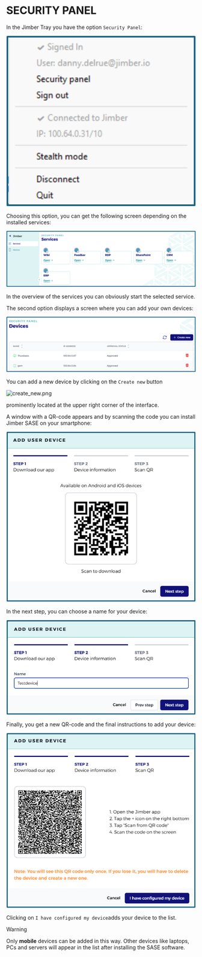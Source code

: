 # SECURITY PANEL

<!-- ## **Under construction...** -->

In the Jimber Tray you have the option `Security Panel`:

![jimber_tray.png](jimber_tray.png ':size=300')

Choosing this option, you can get the following screen depending on the installed services: 

![secure_panel.png](secure_panel.png ':size=700')

In the overview of the services you can obviously start the selected service.

The second option displays a screen where you can add your own devices:

![sec_pan_devices.png](sec_pan_devices.png ':size=700')

You can add a new device by clicking on the `Create new`  button

![create_new.png](/create_new.png)

prominently located at the upper right corner of the interface. 

A window with a QR-code appears and by scanning the code you can install Jimber SASE on your smartphone:

![scan_device.png](scan_device.png ':size=500')

In the next step, you can choose a name for your device:

![add_user_device.png](add_user_device.png ':size=500')

Finally, you get a new QR-code and the final instructions to add your device:

![add_user_device_2.png](add_user_device_2.png ':size=500')

Clicking on `I have configured my device`adds your device to the list. 

>[!Warning]
>Only **mobile** devices can be added in this way. Other devices like laptops, PCs and servers will appear in the list after installing the SASE software.   